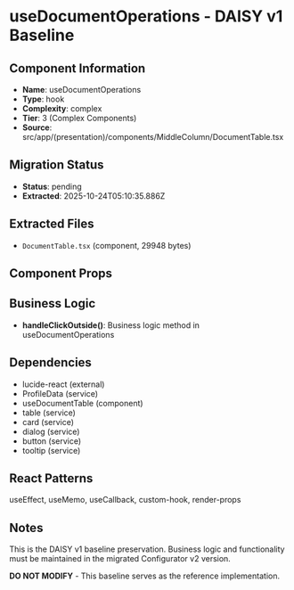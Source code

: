 # useDocumentOperations - DAISY v1 Baseline

## Component Information

- **Name**: useDocumentOperations
- **Type**: hook
- **Complexity**: complex
- **Tier**: 3 (Complex Components)
- **Source**: src/app/(presentation)/components/MiddleColumn/DocumentTable.tsx

## Migration Status

- **Status**: pending
- **Extracted**: 2025-10-24T05:10:35.886Z

## Extracted Files

- `DocumentTable.tsx` (component, 29948 bytes)

## Component Props



## Business Logic

- **handleClickOutside()**: Business logic method in useDocumentOperations

## Dependencies

- lucide-react (external)
- ProfileData (service)
- useDocumentTable (component)
- table (service)
- card (service)
- dialog (service)
- button (service)
- tooltip (service)

## React Patterns

useEffect, useMemo, useCallback, custom-hook, render-props

## Notes

This is the DAISY v1 baseline preservation. Business logic and functionality
must be maintained in the migrated Configurator v2 version.

**DO NOT MODIFY** - This baseline serves as the reference implementation.
